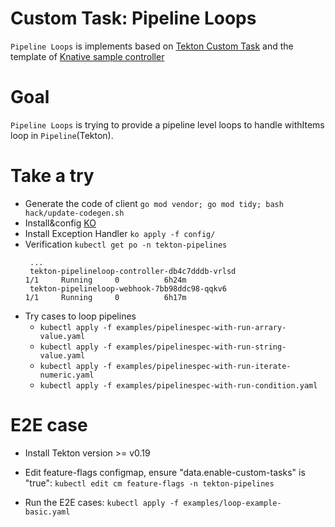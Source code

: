 # Custom Task: Pipeline Loops

`Pipeline Loops` is implements based on [Tekton Custom Task](https://github.com/tektoncd/community/blob/master/teps/0002-custom-tasks.md) and the template of [Knative sample controller](https://github.com/knative-sandbox/sample-controller)

# Goal
`Pipeline Loops` is trying to provide a pipeline level loops to handle withItems loop in `Pipeline`(Tekton).

# Take a try
- Generate the code of client
  `go mod vendor; go mod tidy; bash hack/update-codegen.sh`
- Install&config [KO](https://github.com/google/ko)
- Install Exception Handler
  `ko apply -f config/`
- Verification
  `kubectl get po -n tekton-pipelines`
   ```
    ...
    tekton-pipelineloop-controller-db4c7dddb-vrlsd                        1/1     Running     0          6h24m
    tekton-pipelineloop-webhook-7bb98ddc98-qqkv6                          1/1     Running     0          6h17m
   ```
- Try cases to loop pipelines
  - `kubectl apply -f examples/pipelinespec-with-run-arrary-value.yaml`
  - `kubectl apply -f examples/pipelinespec-with-run-string-value.yaml`
  - `kubectl apply -f examples/pipelinespec-with-run-iterate-numeric.yaml`
  - `kubectl apply -f examples/pipelinespec-with-run-condition.yaml`

# E2E case
- Install Tekton version >= v0.19
- Edit feature-flags configmap, ensure "data.enable-custom-tasks" is "true":
`kubectl edit cm feature-flags -n tekton-pipelines`

- Run the E2E cases: `kubectl apply -f examples/loop-example-basic.yaml`